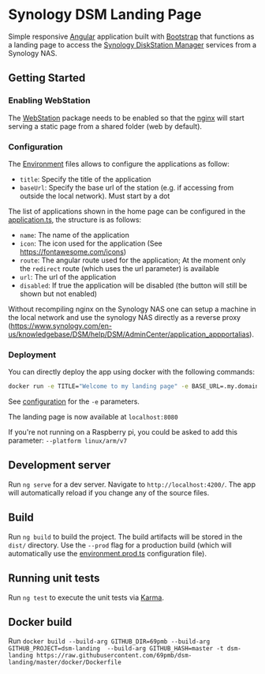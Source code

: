 # Synology DSM Landing Page

Simple responsive [Angular](https://angular.io) application built with [Bootstrap](https://getbootstrap.com/) that functions as a landing page to access the [Synology DiskStation Manager](https://www.synology.com/en-us/dsm) services from a Synology NAS.

## Getting Started

### Enabling WebStation

The [WebStation](https://www.synology.com/en-global/dsm/packages/WebStation) package needs to be enabled so that the [nginx](https://www.nginx.com/) will start serving a static page from a shared folder (web by default).

### Configuration

The [Environment](./src/environments) files allows to configure the applications as follow:

* `title`: Specify the title of the application
* `baseUrl`: Specify the base url of the station (e.g. if accessing from outside the local network). Must start by a dot

The list of applications shown in the home page can be configured in the [application.ts](./src/app/application.ts), the structure is as follows:

* `name`: The name of the application
* `icon`: The icon used for the application (See https://fontawesome.com/icons)
* `route`: The angular route used for the application; At the moment only the `redirect` route (which uses the url parameter) is available
* `url`: The url of the application
* `disabled`: If true the application will be disabled (the button will still be shown but not enabled)

Without recompiling nginx on the Synology NAS one can setup a machine in the local network and use the synology NAS directly as a reverse proxy (https://www.synology.com/en-us/knowledgebase/DSM/help/DSM/AdminCenter/application_appportalias).

### Deployment

You can directly deploy the app using docker with the following commands:  
```bash
docker run -e TITLE="Welcome to my landing page" -e BASE_URL=.my.domain.com -d -p 8080:8080 -t pmb69/dsm-landing:0.1.0
```
See [configuration](README.md#Configuration) for the `-e` parameters. 

The landing page is now available at `localhost:8080`

If you're not running on a Raspberry pi, you could be asked to add this parameter: `--platform linux/arm/v7`

## Development server

Run `ng serve` for a dev server. Navigate to `http://localhost:4200/`. The app will automatically reload if you change any of the source files.

## Build

Run `ng build` to build the project. The build artifacts will be stored in the `dist/` directory. Use the `--prod` flag for a production build (which will automatically use the [environment.prod.ts](./src/environments/environment.prod.ts) configuration file).

## Running unit tests

Run `ng test` to execute the unit tests via [Karma](https://karma-runner.github.io).

## Docker build

Run `docker build --build-arg GITHUB_DIR=69pmb --build-arg GITHUB_PROJECT=dsm-landing  --build-arg GITHUB_HASH=master -t dsm-landing https://raw.githubusercontent.com/69pmb/dsm-landing/master/docker/Dockerfile`
